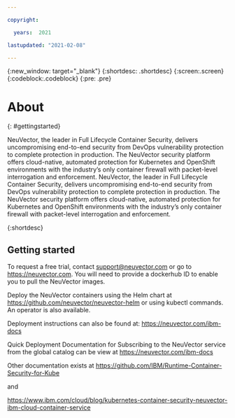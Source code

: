 ```yaml
---

copyright:

  years:  2021

lastupdated: "2021-02-08"

---
```



{:new_window: target="_blank"}
{:shortdesc: .shortdesc}
{:screen:.screen}
{:codeblock:.codeblock}
{:pre: .pre}

# About 
{: #gettingstarted}

NeuVector, the leader in Full Lifecycle Container Security, delivers uncompromising end-to-end security from DevOps vulnerability protection to complete protection in production. The NeuVector security platform offers cloud-native, automated protection for Kubernetes and OpenShift environments with the industry’s only container firewall with packet-level interrogation and enforcement. NeuVector, the leader in Full Lifecycle Container Security, delivers uncompromising end-to-end security from DevOps vulnerability protection to complete protection in production. The NeuVector security platform offers cloud-native, automated protection for Kubernetes and OpenShift environments with the industry’s only container firewall with packet-level interrogation and enforcement. 

{:shortdesc}

## Getting started

To request a free trial, contact support@neuvector.com or go to https://neuvector.com. You will need to provide a dockerhub ID to enable you to pull the NeuVector images.

Deploy the NeuVector containers using the Helm chart at https://github.com/neuvector/neuvector-helm or using kubectl commands. An operator is also available.

Deployment instructions can also be found at:
https://neuvector.com/ibm-docs

Quick Deployment Documentation for Subscribing to the NeuVector service from the global catalog can be view at https://neuvector.com/ibm-docs

Other documentation exists at 
https://github.com/IBM/Runtime-Container-Security-for-Kube

and

https://www.ibm.com/cloud/blog/kubernetes-container-security-neuvector-ibm-cloud-container-service


